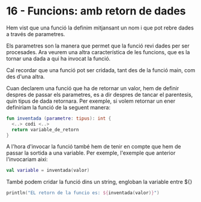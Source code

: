 # 16 - Funcions: amb retorn de dades

Hem vist que una funció la definim mitjansant un nom i que pot rebre dades a través de parametres.

Els parametres son la manera que permet que la funció revi dades per ser procesades. Ara veurem una altra característica de les funcions, que es la tornar una dada a qui ha invocat la funció.

Cal recordar que una funció pot ser cridada, tant des de la funció main, com des d'una altra.

Cuan declarem una funció que ha de retornar un valor, hem de definir despres de passar els parametres, es a dir despres de tancar el parentesis, quin tipus de dada retornara. Per exemple, si volem retornar un ener definiriam la funció de la seguent manera:

```kotlin
fun inventada (parametre: tipus): int {
  <..> codi <..>
  return variable_de_retorn
}
```
A l'hora d'invocar la funció també hem de tenir en compte que hem de passar la sortida a una variable. Per exemple, l'exemple que anterior l'invocariam aixi:

```kotlin
val variable = inventada(valor)
```

També podem cridar la funció dins un string, engloban la variable entre ${}

```kotlin
println("EL retorn de la funcio es: ${inventada(valor)}")
```
 
